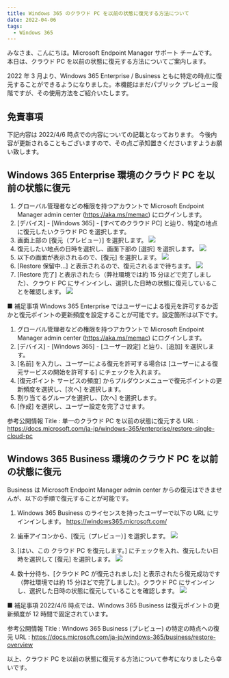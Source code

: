 ```yaml
---
title: Windows 365 のクラウド PC を以前の状態に復元する方法について
date: 2022-04-06
tags:
  - Windows 365
---
```


みなさま、こんにちは。Microsoft Endpoint Manager サポート チームです。
本日は、クラウド PC を以前の状態に復元する方法についてご案内します。

2022 年 3 月より、Windows 365 Enterprise / Business ともに特定の時点に復元することができるようになりました。本機能はまだパブリック プレビュー段階ですが、その使用方法をご紹介いたします。

## 免責事項

下記内容は 2022/4/6 時点での内容についての記載となっております。
今後内容が更新されることもございますので、その点ご承知置きくださいますようお願い致します。

## Windows 365 Enterprise 環境のクラウド PC を以前の状態に復元

1. グローバル管理者などの権限を持つアカウントで Microsoft Endpoint Manager admin center (https://aka.ms/memac) にログインします。
2. [デバイス] - [Windows 365] - [すべてのクラウド PC] と辿り、特定の地点に復元したいクラウド PC を選択します。
3. 画面上部の [復元（プレビュー）] を選択します。
   ![](./2022-04-06_01/2022-04-06-13-29-32.png)
4. 復元したい地点の日時を選択し、画面下部の [選択] を選択します。
   ![](./2022-04-06_01/2022-04-06-13-30-55.png)
5. 以下の画面が表示されるので、[復元] を選択します。
   ![](./2022-04-06_01/2022-04-06-13-31-14.png)
6. [Restore 保留中...] と表示されるので、復元されるまで待ちます。
   ![](./2022-04-06_01/2022-04-06-13-31-37.png)
7. [Restore 完了] と表示されたら（弊社環境では約 15 分ほどで完了しました）、クラウド PC にサインインし、選択した日時の状態に復元していることを確認します。
   ![](./2022-04-06_01/2022-04-06-13-32-21.png)

■ 補足事項
Windows 365 Enterprise ではユーザーによる復元を許可するか否かと復元ポイントの更新頻度を設定することが可能です。設定箇所は以下です。

1. グローバル管理者などの権限を持つアカウントで Microsoft Endpoint Manager admin center (https://aka.ms/memac) にログインします。
2. [デバイス] - [Windows 365] - [ユーザー設定] と辿り、[追加] を選択します。
3. [名前] を入力し、ユーザーによる復元を許可する場合は [ユーザーによる復元サービスの開始を許可する] にチェックを入れます。
4. [復元ポイント サービスの頻度] からプルダウンメニューで復元ポイントの更新頻度を選択し、[次へ] を選択します。
5. 割り当てるグループを選択し、[次へ] を選択します。
6. [作成] を選択し、ユーザー設定を完了させます。

参考公開情報
Title : 単一のクラウド PC を以前の状態に復元する
URL : https://docs.microsoft.com/ja-jp/windows-365/enterprise/restore-single-cloud-pc

## Windows 365 Business 環境のクラウド PC を以前の状態に復元

Business は Microsoft Endpoint Manager admin center からの復元はできませんが、以下の手順で復元することが可能です。

1. Windows 365 Business のライセンスを持ったユーザーで以下の URL にサインインします。
   https://windows365.microsoft.com/

2. 歯車アイコンから、[復元（プレビュー）] を選択します。
   ![](./2022-04-06_01/2022-04-06-13-32-45.png)
3. [はい、この クラウド PC を復元します。] にチェックを入れ、復元したい日時を選択して [復元] を選択します。
   ![](./2022-04-06_01/2022-04-06-13-33-07.png)
4. 数十分待ち、[クラウド PC が復元されました] と表示されたら復元成功です（弊社環境では約 15 分ほどで完了しました）。クラウド PC にサインインし、選択した日時の状態に復元していることを確認します。
   ![](./2022-04-06_01/2022-04-06-13-33-26.png)

■ 補足事項
2022/4/6 時点では、Windows 365 Business は復元ポイントの更新頻度が 12 時間で固定されています。

参考公開情報
Title : Windows 365 Business (プレビュー) の特定の時点への復元
URL : https://docs.microsoft.com/ja-jp/windows-365/business/restore-overview

以上、クラウド PC を以前の状態に復元する方法について参考になりましたら幸いです。
